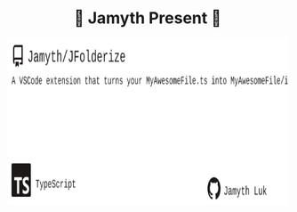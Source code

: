 <!-- built at 12/8/2023, 4:17:02 PM -->
<h1 align="center">
🎉 Jamyth Present 🎉
</h1>
<p align="center">
    <a href="https://github.com/Jamyth/JFolderize">
        <img width="1000" height="300" src="./readme.svg" />
    </a>
</p>